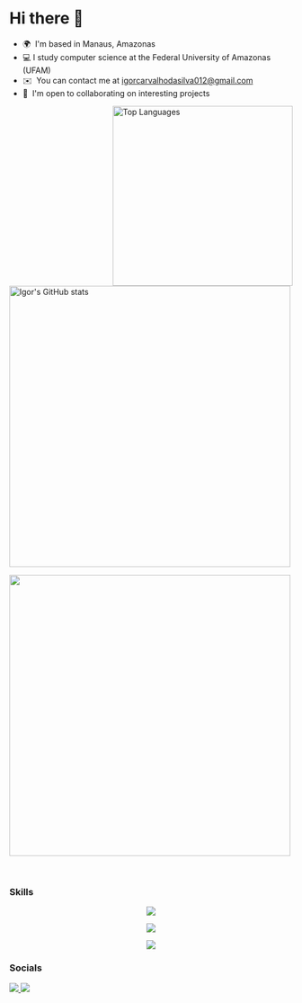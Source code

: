 Hi there 👋
==============================

* 🌍  I'm based in Manaus, Amazonas
* 💻 I study computer science at the Federal University of Amazonas (UFAM)
* ✉️  You can contact me at [igorcarvalhodasilva012@gmail.com](mailto:igorcarvalhodasilva012@gmail.com)
* 🤝  I'm open to collaborating on interesting projects

<a href="https://github.com/igroks"><img src="https://github-readme-stats-igorcarvalho.vercel.app/api/top-langs/?username=igroks&langs_count=10&title_color=0891b2&text_color=ffffff&icon_color=0891b2&bg_color=1c1917&hide_border=true&locale=en&custom_title=Top%20%Languages" alt="Top Languages" align="right" width="320px"/></a>

&nbsp;

<a href="http://www.github.com/igroks"><img src="https://github-readme-stats-igorcarvalho.vercel.app/api?username=igroks&show_icons=true&count_private=true&include_all_commits=true&title_color=0891b2&text_color=ffffff&icon_color=0891b2&bg_color=1c1917&hide_border=true&show_icons=true" alt="Igor's GitHub stats" width="500px" /></a>

<a href="http://www.github.com/igroks"><img src="https://github-readme-streak-stats.herokuapp.com/?user=igroks&stroke=ffffff&background=1c1917&ring=0891b2&fire=0891b2&currStreakNum=ffffff&currStreakLabel=0891b2&sideNums=ffffff&sideLabels=ffffff&dates=ffffff&hide_border=true" width="500px"/></a>

&nbsp;
  
### Skills

<p align="center">
  <a href="https://skillicons.dev">
    <img src="https://skillicons.dev/icons?i=c,ts,js,py,cpp,go,java,css,html,sass" />
  </a>
</p>
<p align="center">
  <a href="https://skillicons.dev">
    <img src="https://skillicons.dev/icons?i=mongodb,mysql,sqlite,postgres,angular,react,nodejs,docker,git,github" />
  </a>
</p>
<p align="center">
  <a href="https://skillicons.dev">
    <img src="https://skillicons.dev/icons?i=latex,linux,md" />
  </a>
</p>      

### Socials
<p align="left">
  <a href="http://www.instagram.com/igor_crv/">
    <img src="https://img.shields.io/badge/Instagram-E4405F?style=for-the-badge&logo=instagram&logoColor=white" />
  </a>
   <a href="https://www.linkedin.com/in/igor-carvalho-da-silva-437938196/">
    <img src="https://img.shields.io/badge/LinkedIn-0077B5?style=for-the-badge&logo=linkedin&logoColor=white" />
  </a>
</p> 
